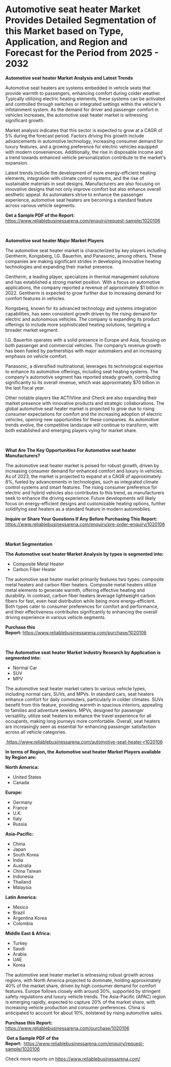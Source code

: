 <p><h1>Automotive seat heater Market Provides Detailed Segmentation of this Market based on Type, Application, and Region and Forecast for the Period from 2025 - 2032</h1></p><p><strong>Automotive seat heater Market Analysis and Latest Trends</strong></p>
<p><p>Automotive seat heaters are systems embedded in vehicle seats that provide warmth to passengers, enhancing comfort during colder weather. Typically utilizing electric heating elements, these systems can be activated and controlled through switches or integrated settings within the vehicle's infotainment system. As the demand for driver and passenger comfort in vehicles increases, the automotive seat heater market is witnessing significant growth.</p><p>Market analysis indicates that this sector is expected to grow at a CAGR of 5% during the forecast period. Factors driving this growth include advancements in automotive technology, increasing consumer demand for luxury features, and a growing preference for electric vehicles equipped with modern conveniences. Additionally, the rise in disposable income and a trend towards enhanced vehicle personalization contribute to the market's expansion. </p><p>Latest trends include the development of more energy-efficient heating elements, integration with climate control systems, and the rise of sustainable materials in seat designs. Manufacturers are also focusing on innovative designs that not only improve comfort but also enhance overall aesthetic appeal. As automakers strive to enhance the passenger experience, automotive seat heaters are becoming a standard feature across various vehicle segments.</p></p>
<p><strong>Get a Sample PDF of the Report:&nbsp;</strong> <a href="https://www.reliablebusinessarena.com/enquiry/request-sample/1020106?utm_campaign=2262&utm_medium=2&utm_source=Github&utm_content=ia&utm_term=30012025&utm_id=automotive-seat-heater">https://www.reliablebusinessarena.com/enquiry/request-sample/1020106</a></p>
<p>&nbsp;</p>
<p><strong>Automotive seat heater Major Market Players</strong></p>
<p><p>The automotive seat heater market is characterized by key players including Gentherm, Kongsberg, I.G. Bauerhin, and Panasonic, among others. These companies are making significant strides in developing innovative heating technologies and expanding their market presence.</p><p>Gentherm, a leading player, specializes in thermal management solutions and has established a strong market position. With a focus on automotive applications, the company reported a revenue of approximately $1 billion in 2022. Gentherm is expected to grow further due to increasing demand for comfort features in vehicles.</p><p>Kongsberg, known for its advanced technology and systems integration capabilities, has seen consistent growth driven by the rising demand for electric and autonomous vehicles. The company is expanding its product offerings to include more sophisticated heating solutions, targeting a broader market segment.</p><p>I.G. Bauerhin operates with a solid presence in Europe and Asia, focusing on both passenger and commercial vehicles. The company’s revenue growth has been fueled by partnerships with major automakers and an increasing emphasis on vehicle comfort.</p><p>Panasonic, a diversified multinational, leverages its technological expertise to enhance its automotive offerings, including seat heating systems. The company's automotive segment has reported steady growth, contributing significantly to its overall revenue, which was approximately $70 billion in the last fiscal year.</p><p>Other notable players like ACTIVline and Check are also expanding their market presence with innovative products and strategic collaborations. The global automotive seat heater market is projected to grow due to rising consumer expectations for comfort and the increasing adoption of electric vehicles, opening new opportunities for these companies. As automotive trends evolve, the competitive landscape will continue to transform, with both established and emerging players vying for market share.</p></p>
<p>&nbsp;</p>
<p><strong>What Are The Key Opportunities For Automotive seat heater Manufacturers?</strong></p>
<p><p>The automotive seat heater market is poised for robust growth, driven by increasing consumer demand for enhanced comfort and luxury in vehicles. As of 2023, the market is projected to expand at a CAGR of approximately 8%, fueled by advancements in technologies, such as integrated climate control systems and smart features. The rising consumer preference for electric and hybrid vehicles also contributes to this trend, as manufacturers seek to enhance the driving experience. Future developments will likely focus on energy-efficient designs and customizable heating options, further solidifying seat heaters as a standard feature in modern automobiles.</p></p>
<p><strong>Inquire or Share Your Questions If Any Before Purchasing This Report:</strong> <a href="https://www.reliablebusinessarena.com/enquiry/pre-order-enquiry/1020106?utm_campaign=2262&utm_medium=2&utm_source=Github&utm_content=ia&utm_term=30012025&utm_id=automotive-seat-heater">https://www.reliablebusinessarena.com/enquiry/pre-order-enquiry/1020106</a></p>
<p>&nbsp;</p>
<p><strong>Market Segmentation</strong></p>
<p><strong>The Automotive seat heater Market Analysis by types is segmented into:</strong></p>
<p><ul><li>Composite Metal Heater</li><li>Carbon Fiber Heater</li></ul></p>
<p><p>The automotive seat heater market primarily features two types: composite metal heaters and carbon fiber heaters. Composite metal heaters utilize metal elements to generate warmth, offering effective heating and durability. In contrast, carbon fiber heaters leverage lightweight carbon fibers for fast, even heat distribution while being more energy-efficient. Both types cater to consumer preferences for comfort and performance, and their effectiveness contributes significantly to enhancing the overall driving experience in various vehicle segments.</p></p>
<p><strong>Purchase this Report:&nbsp;</strong><a href="https://www.reliablebusinessarena.com/purchase/1020106?utm_campaign=2262&utm_medium=2&utm_source=Github&utm_content=ia&utm_term=30012025&utm_id=automotive-seat-heater">https://www.reliablebusinessarena.com/purchase/1020106</a></p>
<p>&nbsp;</p>
<p><strong>The Automotive seat heater Market Industry Research by Application is segmented into:</strong></p>
<p><ul><li>Normal Car</li><li>SUV</li><li>MPV</li></ul></p>
<p><p>The automotive seat heater market caters to various vehicle types, including normal cars, SUVs, and MPVs. In standard cars, seat heaters enhance comfort for daily commuters, particularly in colder climates. SUVs benefit from this feature, providing warmth in spacious interiors, appealing to families and adventure seekers. MPVs, designed for passenger versatility, utilize seat heaters to enhance the travel experience for all occupants, making long journeys more comfortable. Overall, seat heaters are increasingly seen as essential for enhancing passenger satisfaction across all vehicle categories.</p></p>
<p><a href="https://www.reliablebusinessarena.com/automotive-seat-heater-r1020106?utm_campaign=2262&utm_medium=2&utm_source=Github&utm_content=ia&utm_term=30012025&utm_id=automotive-seat-heater">&nbsp;https://www.reliablebusinessarena.com/automotive-seat-heater-r1020106</a></p>
<p><strong>In terms of Region, the Automotive seat heater Market Players available by Region are:</strong></p>
<p>
    <p> <strong> North America: </strong>
        <ul>
            <li>United States</li>
            <li>Canada</li>
        </ul>
        </p> 
    <p> <strong> Europe: </strong>
        <ul>
            <li>Germany</li>
            <li>France</li>
            <li>U.K.</li>
            <li>Italy</li>
            <li>Russia</li>
        </ul>
        </p> 
    <p> <strong> Asia-Pacific: </strong>
        <ul>
            <li>China</li>
            <li>Japan</li>
            <li>South Korea</li>
            <li>India</li>
            <li>Australia</li>
            <li>China Taiwan</li>
            <li>Indonesia</li>
            <li>Thailand</li>
            <li>Malaysia</li>
        </ul>
        </p> 
    <p> <strong> Latin America: </strong>
        <ul>
            <li>Mexico</li>
            <li>Brazil</li>
            <li>Argentina Korea</li>
            <li>Colombia</li>
        </ul>
        </p> 
    <p> <strong> Middle East & Africa: </strong>
        <ul>
            <li>Turkey</li>
            <li>Saudi</li>
            <li>Arabia</li>
            <li>UAE</li>
            <li>Korea</li>
        </ul>
    </p>
    </p>
<p><p>The automotive seat heater market is witnessing robust growth across regions, with North America projected to dominate, holding approximately 40% of the market share, driven by high consumer demand for comfort features. Europe follows closely with around 30%, supported by stringent safety regulations and luxury vehicle trends. The Asia-Pacific (APAC) region is emerging rapidly, expected to capture 20% of the market share, with increasing vehicle production and consumer preferences. China is anticipated to account for about 10%, bolstered by rising automotive sales.</p></p>
<p><strong>Purchase this Report: </strong><a href="https://www.reliablebusinessarena.com/purchase/1020106?utm_campaign=2262&utm_medium=2&utm_source=Github&utm_content=ia&utm_term=30012025&utm_id=automotive-seat-heater">https://www.reliablebusinessarena.com/purchase/1020106</a></p>
<p>&nbsp;<strong>Get a Sample PDF of the Report:&nbsp;&nbsp;</strong><a href="https://www.reliablebusinessarena.com/enquiry/request-sample/1020106?utm_campaign=2262&utm_medium=2&utm_source=Github&utm_content=ia&utm_term=30012025&utm_id=automotive-seat-heater">https://www.reliablebusinessarena.com/enquiry/request-sample/1020106</a></p>
<p><strong></strong></p>
<p>Check more reports on <a href="https://www.reliablebusinessarena.com/?utm_campaign=2262&utm_medium=2&utm_source=Github&utm_content=ia&utm_term=30012025&utm_id=automotive-seat-heater">https://www.reliablebusinessarena.com/</a></p>